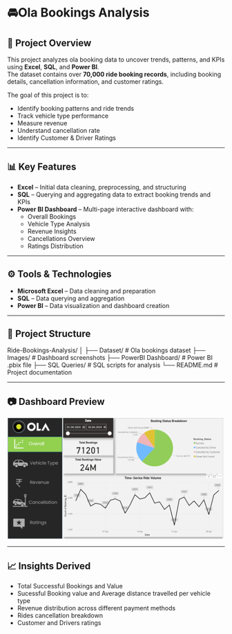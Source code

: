 # 🚘Ola Bookings Analysis

## 📌 Project Overview
This project analyzes ola booking data to uncover trends, patterns, and KPIs using **Excel**, **SQL**, and **Power BI**.  
The dataset contains over **70,000 ride booking records**, including booking details, cancellation information, and customer ratings.

The goal of this project is to:
- Identify booking patterns and ride trends
- Track vehicle type performance
- Measure revenue 
- Understand cancellation rate
- Identify Customer & Driver Ratings

---

## 📊 Key Features
- **Excel** – Initial data cleaning, preprocessing, and structuring
- **SQL** – Querying and aggregating data to extract booking trends and KPIs
- **Power BI Dashboard** – Multi-page interactive dashboard with:
  - Overall Bookings
  - Vehicle Type Analysis
  - Revenue Insights
  - Cancellations Overview
  - Ratings Distribution

---

## ⚙️ Tools & Technologies
- **Microsoft Excel** – Data cleaning and preparation
- **SQL** – Data querying and aggregation
- **Power BI** – Data visualization and dashboard creation

---

## 📂 Project Structure
Ride-Bookings-Analysis/
│
├── Dataset/ # Ola bookings dataset
├── Images/ # Dashboard screenshots 
├── PowerBI Dashboard/ # Power BI .pbix file
├── SQL Queries/ # SQL scripts for analysis
└── README.md # Project documentation

---
## 📷 Dashboard Preview

![PowerBI Dashboard](Images/1.Overall.png)

---
## 📈 Insights Derived
- Total Successful Bookings and Value
- Sucessful Booking value and Average distance travelled per vehicle type
- Revenue distribution across different payment methods
- Rides cancellation breakdown
- Customer and Drivers ratings

